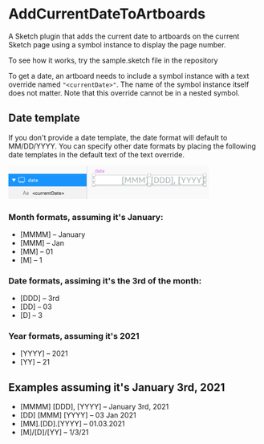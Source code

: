# AddCurrentDateToArtboards

A Sketch plugin that adds the current date to artboards on the current Sketch page using a symbol instance to display the page number. 

To see how it works, try the sample.sketch file in the repository

To get a date, an artboard needs to include a symbol instance with a text override named `"<currentDate>"`. The name of the symbol instance itself does not matter. Note that this override cannot be in a nested symbol.

## Date template
If you don't provide a date template, the date format will default to MM/DD/YYYY. You can specify other date formats by placing the following date templates in the default text of the text override.

<img src="/readme_images/Screen Shot 2019-03-10 at 3.08.46 PM.png" width="400">

### Month formats, assuming it's January:
* [MMMM] – January
* [MMM] – Jan
* [MM]  – 01
* [M] – 1

### Date formats, assiming it's the 3rd of the month:
* [DDD] – 3rd
* [DD] – 03
* [D] – 3

### Year formats, assuming it's 2021
* [YYYY] – 2021
* [YY] – 21

## Examples assuming it's January 3rd, 2021
* [MMMM] [DDD], [YYYY] – January 3rd, 2021
* [DD] [MMM] [YYYY] – 03 Jan 2021
* [MM].[DD].[YYYY] – 01.03.2021
* [M]/[D]/[YY] – 1/3/21
